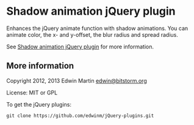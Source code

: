 # Shadow animation jQuery plugin

Enhances the jQuery animate function with shadow animations. You can animate color, the x- and y-offset, the blur radius and spread radius.

See [Shadow animation jQuery plugin](http://www.bitstorm.org/jquery/shadow-animation/) for more information.

## More information

Copyright 2012, 2013 Edwin Martin <edwin@bitstorm.org>

License: MIT or GPL

To get the jQuery plugins:

`git clone https://github.com/edwinm/jQuery-plugins.git`